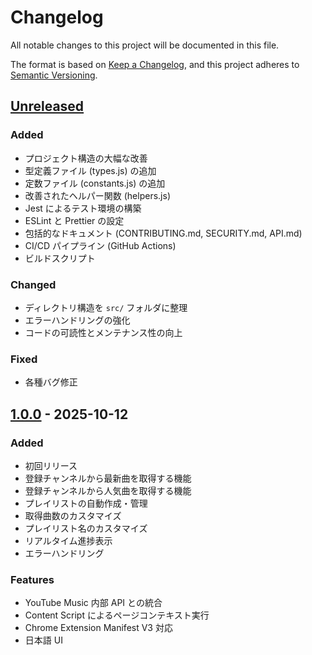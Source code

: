 # Changelog

All notable changes to this project will be documented in this file.

The format is based on [Keep a Changelog](https://keepachangelog.com/en/1.0.0/),
and this project adheres to [Semantic Versioning](https://semver.org/spec/v2.0.0.html).

## [Unreleased]

### Added
- プロジェクト構造の大幅な改善
- 型定義ファイル (types.js) の追加
- 定数ファイル (constants.js) の追加
- 改善されたヘルパー関数 (helpers.js)
- Jest によるテスト環境の構築
- ESLint と Prettier の設定
- 包括的なドキュメント (CONTRIBUTING.md, SECURITY.md, API.md)
- CI/CD パイプライン (GitHub Actions)
- ビルドスクリプト

### Changed
- ディレクトリ構造を `src/` フォルダに整理
- エラーハンドリングの強化
- コードの可読性とメンテナンス性の向上

### Fixed
- 各種バグ修正

## [1.0.0] - 2025-10-12

### Added
- 初回リリース
- 登録チャンネルから最新曲を取得する機能
- 登録チャンネルから人気曲を取得する機能
- プレイリストの自動作成・管理
- 取得曲数のカスタマイズ
- プレイリスト名のカスタマイズ
- リアルタイム進捗表示
- エラーハンドリング

### Features
- YouTube Music 内部 API との統合
- Content Script によるページコンテキスト実行
- Chrome Extension Manifest V3 対応
- 日本語 UI

[Unreleased]: https://github.com/charge0315/yt-music-playlist-ext/compare/v1.0.0...HEAD
[1.0.0]: https://github.com/charge0315/yt-music-playlist-ext/releases/tag/v1.0.0
